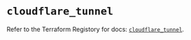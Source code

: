 # `cloudflare_tunnel`

Refer to the Terraform Registory for docs: [`cloudflare_tunnel`](https://registry.terraform.io/providers/cloudflare/cloudflare/4.6.0/docs/resources/tunnel).
